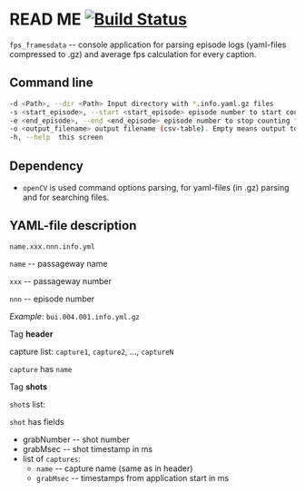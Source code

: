 # READ ME [![Build Status](https://travis-ci.org/gwqw/CTTestTask.svg?branch=master)](https://travis-ci.org/github/gwqw/CTTestTask)


`fps_framesdata` -- console application for parsing episode logs (yaml-files compressed to .gz) and average fps calculation for every caption.

## Command line

```sh
-d <Path>, --dir <Path>	Input directory with *.info.yaml.gz files
-s <start_episode>, --start <start_episode> episode number to start counting fps. Empty means from the first in directory
-e <end_episode>, --end <end_episode> episode number to stop counting fps. Empty means to the last in directory (inclusive)
-o <output_filename> output filename (csv-table). Empty means output to console
-h, --help	this screen
```



## Dependency

- `openCV` is used command options parsing, for yaml-files (in .gz) parsing and for searching files.



## YAML-file description

`name.xxx.nnn.info.yml`

`name` -- passageway name

`xxx` -- passageway number

`nnn` -- episode number

*Example*: `bui.004.001.info.yml.gz`

Tag **header**

capture list: `capture1`, `capture2`, ..., `captureN`

`capture` has `name`

Tag **shots**

`shot`s list: 

`shot` has fields

 - grabNumber -- shot number
 - grabMsec -- shot timestamp in ms
 - list of `captures`:
   	- `name` -- capture name (same as in header)
    - `grabMsec` -- timestamps from application start in ms



